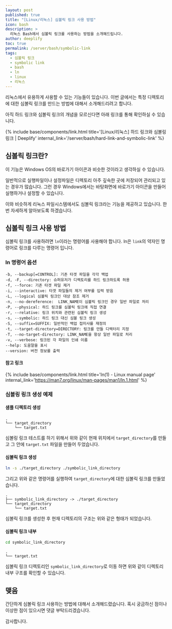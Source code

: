 ```yaml
---
layout: post
published: true
title: "[Linux/리눅스] 심볼릭 링크 사용 방법"
icon: bash
description: >
  리눅스 Bash에서 심볼릭 링크를 사용하는 방법을 소개해드립니다.
author: deeplify
toc: true
permalink: /server/bash/symbolic-link
tags:
  - 심볼릭 링크
  - symbolic link
  - bash
  - ln
  - linux
  - 리눅스
---
```


리눅스에서 유용하게 사용할 수 있는 기능들이 있습니다. 이번 글에서는 특정 디렉토리에 대한 심볼릭 링크를 만드는 방법에 대해서 소개해드리려고 합니다.

아직 하드 링크와 심볼릭 링크의 개념을 모르신다면 아래 링크를 통해 확인하실 수 있습니다.

{% include base/components/link.html title='[Linux/리눅스] 하드 링크와 심볼링 링크 | Deeplify' internal_link='/server/bash/hard-link-and-symbolic-link' %}

## 심볼릭 링크란?

이 기능은 Windows OS의 바로가기 아이콘과 비슷한 것이라고 생각하실 수 있습니다.

일반적으로 실행파일이나 설정파일은 디렉토리 아주 깊숙한 곳에 저장되어 관리되고 있는 경우가 많습니다. 그런 경우 Windows에서는 바탕화면에 바로가기 아이콘을 만들어 실행하거나 설정할 수 있습니다.

이와 비슷하게 리눅스 파일시스템에서도 심볼릭 링크라는 기능을 제공하고 있습니다. 한 번 자세하게 알아보도록 하겠습니다.

## 심볼릭 링크 사용 방법

심볼릭 링크를 사용하려면 `ln`이라는 명령어를 사용해야 합니다. ln은 `link`의 약자인 명령어로 링크를 다루는 명령어 입니다.

### ln 명령어 옵션

```text
-b, --backup[=CONTROL]: 기존 타겟 파일을 각각 백업
-d, -F, --directory: 슈퍼유저가 디렉토리를 하드 링크하도록 허용
-f, --force: 기존 타겟 파일 제거
-i, --interactive: 타겟 파일들의 제거 여부를 입력 받음
-L, --logical 심볼릭 링크인 대상 참조 제거
-n, --no-dereference:  LINK_NAME이 심볼릭 링크인 경우 일반 파일로 처리
-P, --physical: 하드 링크를 심볼릭 링크에 직접 연결
-r, --relative: 링크 위치와 관련된 심볼릭 링크 생성
-s, --symbolic: 하드 링크 대신 심볼 링크 생성
-S, --suffix=SUFFIX: 일반적인 백업 접미사를 재정의
-t, --target-directory=DIRECTORY: 링크를 만들 디렉터리 지정
-T, --no-target-directory: LINK_NAME을 항상 일반 파일로 처리
-v, --verbose: 링크된 각 파일의 인쇄 이름
--help: 도움말을 표시
--version: 버전 정보를 출력
```

#### 참고 링크

{% include base/components/link.html title='ln(1) - Linux manual page' internal_link='https://man7.org/linux/man-pages/man1/ln.1.html' %}

### 심볼링 링크 생성 예제

#### 샘플 디렉토리 생성

```text
.
└── target_directory
    └── target.txt
```

심볼링 링크 테스트를 하기 위해서 위와 같이 현재 위치에서 `target_directory`를 만들고 그 안에 `target.txt` 파일을 만들어 두었습니다.

#### 심볼릭 링크 생성

```bash
ln -s ./target_directory ./symbolic_link_directory
```

그리고 위와 같은 명령어를 실행하여 `target_directory`에 대한 심볼릭 링크를 만들었습니다.

```text
.
├── symbolic_link_directory -> ./target_directory
└── target_directory
    └── target.txt
```

심볼릭 링크를 생성한 후 현재 디렉토리의 구조는 위와 같은 형태가 되었습니다.

#### 심볼릭 링크 내부

```bash
cd symbolic_link_directory
```

```text
.
└── target.txt
```

심볼릭 링크 디렉토리인 `symbolic_link_directory`로 이동 하면 위와 같이 디렉토리 내부 구조를 확인할 수 있습니다.

## 맺음

간단하게 심볼릭 링크 사용하는 방법에 대해서 소개해드렸습니다. 혹시 궁금하신 점이나 이상한 점이 있으시면 댓글 부탁드리겠습니다.

감사합니다.
